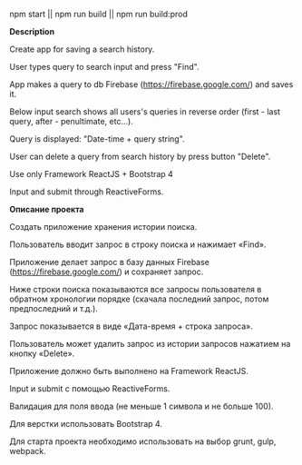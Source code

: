 npm start || npm run build || npm run build:prod

**Description**

Create app for saving a search history.

User types query to search input and press "Find".

App makes a query to db Firebase (https://firebase.google.com/) and saves it.

Below input search shows all users's queries in reverse order (first - last query, after - penultimate, etc...).

Query is displayed: "Date-time + query string".

User can delete a query from search history by press button "Delete".

Use only Framework ReactJS + Bootstrap 4 

Input and submit through ReactiveForms.

**Описание проекта**

Создать приложение хранения истории поиска.

Пользователь вводит запрос в строку поиска и нажимает «Find».

Приложение делает запрос в базу данных Firebase (https://firebase.google.com/) и сохраняет запрос.

Ниже строки поиска показываются все запросы пользователя в обратном хронологии порядке (скачала последний запрос, потом предпоследний и т.д.).

Запрос показывается в виде «Дата-время + строка запроса».

Пользователь может удалить запрос из истории запросов нажатием на кнопку «Delete».

Приложение должно быть выполнено на Framework ReactJS.

Input и submit с помощью ReactiveForms.

Валидация для поля ввода (не меньше 1 символа и не больше 100).

Для верстки использовать Bootstrap 4.

Для старта проекта необходимо использовать на выбор grunt, gulp, webpack.
